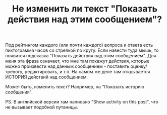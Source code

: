 ﻿---
title: "Не изменить ли текст &quot;Показать действия над этим сообщением&quot;?"
se.owner.user_id: 282277
se.owner.display_name: "Эникейщик"
se.owner.link: "https://ru.meta.stackoverflow.com/users/282277/%d0%ad%d0%bd%d0%b8%d0%ba%d0%b5%d0%b9%d1%89%d0%b8%d0%ba"
se.link: "https://ru.meta.stackoverflow.com/questions/12029/%d0%9d%d0%b5-%d0%b8%d0%b7%d0%bc%d0%b5%d0%bd%d0%b8%d1%82%d1%8c-%d0%bb%d0%b8-%d1%82%d0%b5%d0%ba%d1%81%d1%82-%d0%9f%d0%be%d0%ba%d0%b0%d0%b7%d0%b0%d1%82%d1%8c-%d0%b4%d0%b5%d0%b9%d1%81%d1%82%d0%b2%d0%b8%d1%8f-%d0%bd%d0%b0%d0%b4-%d1%8d%d1%82%d0%b8%d0%bc-%d1%81%d0%be%d0%be%d0%b1%d1%89%d0%b5%d0%bd%d0%b8%d0%b5%d0%bc"
se.question_id: 12029
se.post_type: question
---
<p>Под рейтингом каждого (или почти каждого) вопроса и ответа есть пиктограмма часов со стрелкой по кругу. Если навести туда мышь, то появится подсказка &quot;Показать действия над этим сообщением&quot;. Для меня эта фраза означает, что мне там покажут действия, которые можно произвести над данным сообщением - поставить оценку/тревогу, редактировать, и т.п. На самом же деле там открывается ИСТОРИЯ действий над сообщением.</p>
<p>Может быть, изменить текст? Например, на &quot;Показать историю сообщения&quot;.</p>
<p>PS. В английской версии там написано &quot;Show activity on this post&quot;, что не вызывает подобной путаницы.</p>
